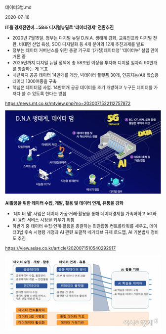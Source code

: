 





데이터3법.md

2020-07-16

**IT를 경제전면에...58조 디지털뉴딜로 '데이터경제' 전환추진**

- 2020년 7월15일. 정부는 디지털 뉴딜 D.N.A. 생태계 강화, 교육인프라 디지털 전환, 비대면 산업 육성, SOC 디지털화 등 4개 분야와 12개 추진과제를 발표
- 정부는 데이터 거버넌스를 위한 총괄 기구로 ‘(가칭)데이터청’ ‘데이터부’ 설립 안이 거론 중
- 2025년까지 디지털 뉴딜 정책에 총 58조원 이상을 투자해 디지털 일자리 90만개를 창출하는 게 목표
- 내년까지 공공 데이터 14만개를 개방, 빅데이터 플랫폼 30개, 인공지능(AI) 학습용 데이터 1300여종을 구축
- 핵심은 데이터댐 사업. 14만여개 공공 데이터를 조기 개방하고 누구든 데이터를 가져다 쓸 수 있도록 한다는 방침

https://news.mt.co.kr/mtview.php?no=2020071522112757872

<img src="images/데이터 댐 개념도-2.jpeg">

**AI활용을 위한 데이터 수집, 개발, 활용 및 데이터 연계, 유통을 강화**

- '데이터 댐' 사업은 데이터 가공·거래·활용을 통해 데이터경제를 가속화하고 5G와 AI 융합 서비스 시장을 키우기 위함
- 하반기 중 데이터 수집·연계·활용을 총괄하는 민관합동 컨트롤타워를 세우고, 데이터3법 후속 시행령 개정과 AI 관련 포괄적 네거티브 규제 로드맵, AI 기본법제 정비도 추진

https://view.asiae.co.kr/article/2020071510540292917

<img src="images/데이터 댐 개념도.jpeg">